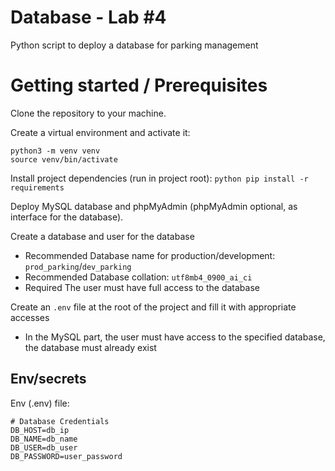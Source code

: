 # Database - Lab #4
Python script to deploy a database for parking management

# Getting started / Prerequisites
Clone the repository to your machine. 

Create a virtual environment and activate it:
```shell
python3 -m venv venv
source venv/bin/activate
```

Install project dependencies (run in project root):
`python pip install -r requirements`

Deploy MySQL database and phpMyAdmin (phpMyAdmin optional, as interface for the database).

Create a database and user for the database
  - Recommended Database name for production/development: `prod_parking`/`dev_parking`
  - Recommended Database collation: `utf8mb4_0900_ai_ci`
  - Required The user must have full access to the database

Create an `.env` file at the root of the project and fill it with appropriate accesses
- In the MySQL part, the user must have access to the specified database, the database must already exist


## Env/secrets
Env (.env) file:
```
# Database Credentials
DB_HOST=db_ip
DB_NAME=db_name
DB_USER=db_user
DB_PASSWORD=user_password
```